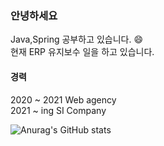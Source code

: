 ### 안녕하세요
Java,Spring 공부하고 있습니다. 😄 <br>
현재 ERP 유지보수 일을 하고 있습니다.

#### 경력 <br>
2020 ~ 2021 Web agency <br>
2021 ~ ing  SI Company


![Anurag's GitHub stats](https://github-readme-stats.vercel.app/api?username=bin612&show_icons=true&theme=dracula)

<!--
**bin612/bin612** is a ✨ _special_ ✨ repository because its `README.md` (this file) appears on your GitHub profile.

Here are some ideas to get you started:

- 🔭 I’m currently working on ...
- 🌱 I’m currently learning ...
- 👯 I’m looking to collaborate on ...
- 🤔 I’m looking for help with ...
- 💬 Ask me about ...
- 📫 How to reach me: ...
- 😄 Pronouns: ...
- ⚡ Fun fact: ...
-->

